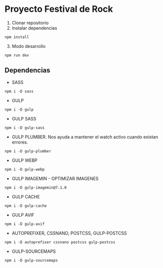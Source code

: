 # Proyecto Festival de Rock

1. Clonar repositorio
2. Instalar dependencias
```
npm install
```

3. Modo desarrollo
```
npm run dev
```

## Dependencias

- SASS
```
npm i -D sass
```

- GULP
```
npm i -D gulp
```

- GULP SASS
```
npm i -D gulp-sass
```

- GULP PLUMBER. Nos ayuda a mantener el watch activo cuando existan errores.
```
npm i -D gulp-plumber
```

- GULP WEBP
```
npm i -D gulp-webp
```

- GULP IMAGEMIN - OPTIMIZAR IMAGENES
```
npm i -D gulp-imagemin@7.1.0
```

- GULP CACHE
```
npm i -D gulp-cache
```

- GULP AVIF
```
npm i -D gulp-avif
```

- AUTOPREFIXER, CSSNANO, POSTCSS, GULP-POSTCSS
```
npm i -D autoprefixer cssnano postcss gulp-postcss
```

- GULP-SOURCEMAPS
```
npm i -D gulp-sourcemaps
```